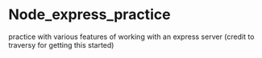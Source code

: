 # Node_express_practice
practice with various features of working with an express server (credit to traversy for getting this started)
